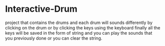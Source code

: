 # Interactive-Drum
project that contains the drums and each drum will sounds differently by clicking on the drum or by clicking the keys using the keyboard finally all the keys will be saved in the form of string and you can play the sounds that you previously done or you can clear the string.
